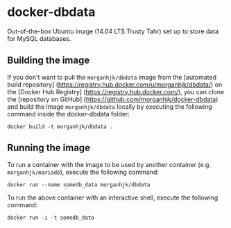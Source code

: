 # docker-dbdata
Out-of-the-box Ubuntu image (14.04 LTS Trusty Tahr) set up to store data for MySQL databases.

## Building the image ##

If you don't want to pull the `morganhjk/dbdata` image from the [automated build repository]
(https://registry.hub.docker.com/u/morganhjk/dbdata/) on the [Docker Hub Registry]
(https://registry.hub.docker.com/), you can clone the [repository on GitHub]
(https://github.com/morganhjk/docker-dbdata) and build the image `morganhjk/dbdata`
locally by executing the following command inside the docker-dbdata folder:

    docker build -t morganhjk/dbdata .

## Running the image ##

To run a container with the image to be used by another container (e.g. `morganhjk/mariadb`), execute the following command:

    docker run --name somedb_data morganhjk/dbdata
  
To run the above container with an interactive shell, execute the following command:

    docker run -i -t somedb_data
